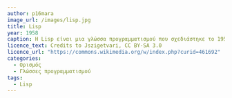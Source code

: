 ```yaml
---
author: p16mara
image_url: /images/lisp.jpg
title: Lisp
year: 1958
caption: Η Lisp είναι μια γλώσσα προγραμματισμού που σχεδιάστηκε το 1958 για την εύκολη διαχείρηση συμβολοσειρών δεδομένων. Είναι μία απο τις παλαιότερες γλώσσες προγραμματισμού και χρησιμοποιείται μέχρι σήμερα για προγραμματισμό τεχνητής νοημοσύνης.
licence_text: Credits to Jszigetvari, CC BY-SA 3.0
licence_url: "https://commons.wikimedia.org/w/index.php?curid=461692"
categories:
  - Ορισμός
  - Γλώσσες προγραμματισμού
tags:
  - Lisp
---
```

